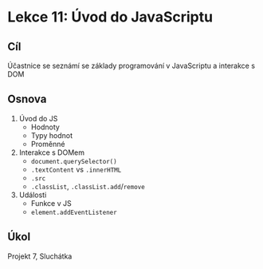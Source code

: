 # Lekce 11: Úvod do JavaScriptu

## Cíl

Účastnice se seznámí se základy programování v JavaScriptu a interakce s DOM

## Osnova

1) Úvod do JS
    * Hodnoty
    * Typy hodnot
    * Proměnné
2) Interakce s DOMem
    * `document.querySelector()`
    * `.textContent` vs `.innerHTML`
    * `.src`
    * `.classList`, `.classList.add`/`remove`
3) Události
    * Funkce v JS
    * `element.addEventListener`

## Úkol

Projekt 7, Sluchátka 
